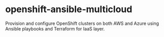 # openshift-ansible-multicloud
Provision and configure OpenShift clusters on both AWS and Azure using Ansible playbooks and Terraform for IaaS layer.
